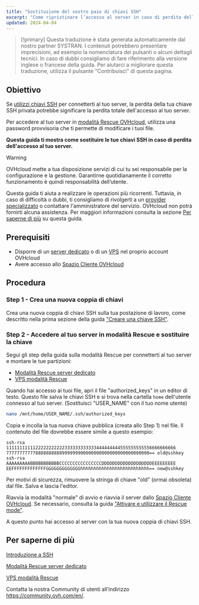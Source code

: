 ```yaml
---
title: "Sostituzione del vostro paio di chiavi SSH"
excerpt: "Come ripristinare l’accesso al server in caso di perdita della chiave privata generando una nuova coppia di chiavi SSH"
updated: 2024-04-04
---
```


> [!primary]
> Questa traduzione è stata generata automaticamente dal nostro partner SYSTRAN. I contenuti potrebbero presentare imprecisioni, ad esempio la nomenclatura dei pulsanti o alcuni dettagli tecnici. In caso di dubbi consigliamo di fare riferimento alla versione inglese o francese della guida. Per aiutarci a migliorare questa traduzione, utilizza il pulsante "Contribuisci" di questa pagina.
>

## Obiettivo

Se [utilizzi chiavi SSH](/pages/bare_metal_cloud/dedicated_servers/creating-ssh-keys-dedicated) per connetterti al tuo server, la perdita della tua chiave SSH privata potrebbe significare la perdita totale dell'accesso al tuo server.

Per accedere al tuo server in [modalità Rescue OVHcloud](/pages/bare_metal_cloud/dedicated_servers/rescue_mode), utilizza una password provvisoria che ti permette di modificare i tuoi file.

**Questa guida ti mostra come sostituire le tue chiavi SSH in caso di perdita dell'accesso al tuo server.**

> [!warning]
>
> OVHcloud mette a tua disposizione servizi di cui tu sei responsabile per la configurazione e la gestione. Garantirne quotidianamente il corretto funzionamento è quindi responsabilità dell’utente.
>
> Questa guida ti aiuta a realizzare le operazioni più ricorrenti. Tuttavia, in caso di difficoltà o dubbi, ti consigliamo di rivolgerti a un [provider specializzato](https://partner.ovhcloud.com/it/directory/) o contattare l'amministratore del servizio. OVHcloud non potrà fornirti alcuna assistenza. Per maggiori informazioni consulta la sezione [Per saperne di più](#go-further) su questa guida.
>

## Prerequisiti

- Disporre di un [server dedicato](https://www.ovhcloud.com/it/bare-metal/) o di un [VPS](https://www.ovhcloud.com/it/vps/) nel proprio account OVHcloud
- Avere accesso allo [Spazio Cliente OVHcloud](/links/manager)

## Procedura

### Step 1 - Crea una nuova coppia di chiavi

Crea una nuova coppia di chiavi SSH sulla tua postazione di lavoro, come descritto nella prima sezione della guida ["Creare una chiave SSH"](/pages/bare_metal_cloud/dedicated_servers/creating-ssh-keys-dedicated).

<a name="step2"></a>

### Step 2 - Accedere al tuo server in modalità Rescue e sostituire la chiave

Segui gli step della guida sulla modalità Rescue per connetterti al tuo server e montare le tue partizioni:

- [Modalità Rescue server dedicato](/pages/bare_metal_cloud/dedicated_servers/rescue_mode)
- [VPS modalità Rescue](/pages/bare_metal_cloud/virtual_private_servers/rescue)

Quando hai accesso ai tuoi file, apri il file "authorized_keys" in un editor di testo. Questo file salva le chiavi SSH e si trova nella cartella `home` dell'utente connesso al tuo server. (Sostituisci "USER_NAME" con il tuo nome utente)

```bash
nano /mnt/home/USER_NAME/.ssh/authorized_keys
```

Copia e incolla la tua nuova chiave pubblica (creata allo Step 1) nel file. Il contenuto del file dovrebbe essere simile a questo esempio:

```console
ssh-rsa 1111111111122222222222333333333333444444444555555555556666666666
777777777778888888888999999900000000000000000000000000== old@sshkey
ssh-rsa AAAAAAAAABBBBBBBBBBBCCCCCCCCCCCCCCCCDDDDDDDDDDDDDDDDDDDEEEEEEEEE
EEFFFFFFFFFFFFFGGGGGGGGGGGGGhhhhhhhhhhhhhhhhhhhhhhhhhh== new@sshkey
```

Per motivi di sicurezza, rimuovere la stringa di chiave "old" (ormai obsoleta) dal file. Salva e lascia l'editor.

Riavvia la modalità "normale" di avvio e riavvia il server dallo [Spazio Cliente OVHcloud](/links/manager). Se necessario, consulta la guida ["Attivare e utilizzare il Rescue mode"](#step2).

A questo punto hai accesso al server con la tua nuova coppia di chiavi SSH.

## Per saperne di più <a name="go-further"></a>

[Introduzione a SSH ](/pages/bare_metal_cloud/dedicated_servers/ssh_introduction)

[Modalità Rescue server dedicato](/pages/bare_metal_cloud/dedicated_servers/rescue_mode)

[VPS modalità Rescue](/pages/bare_metal_cloud/virtual_private_servers/rescue)

Contatta la nostra Community di utenti all’indirizzo <https://community.ovh.com/en/>.